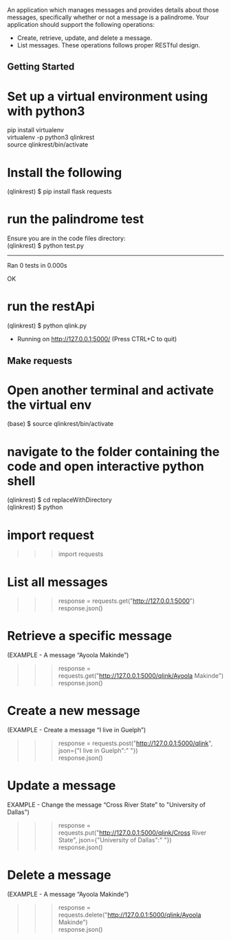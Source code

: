 An application which manages messages and provides details about those
messages, specifically whether or not a message is a palindrome. Your application
should support the following operations:  
- Create, retrieve, update, and delete a message. 
- List messages. 
These operations follows proper RESTful design.  

## Getting Started

# Set up a virtual environment using with python3
pip install virtualenv  
virtualenv -p python3 qlinkrest  
source qlinkrest/bin/activate  

# Install the following  
(qlinkrest) $ pip install flask requests   

# run the palindrome test  

Ensure you are in the code files directory:  
(qlinkrest) $ python test.py  

----------------------------------------------------------------------  
Ran 0 tests in 0.000s  

OK  


# run the restApi  

(qlinkrest) $ python qlink.py  
* Running on http://127.0.0.1:5000/ (Press CTRL+C to quit)  

## Make requests  

# Open another terminal and activate the virtual env  
(base) $ source qlinkrest/bin/activate  

# navigate to the folder containing the code and open interactive python shell  
(qlinkrest) $ cd replaceWithDirectory  
(qlinkrest) $ python  

# import request  
>>> import requests   

# List all messages  
>>> response = requests.get("http://127.0.0.1:5000")   
>>> response.json()  

# Retrieve a specific message 
(EXAMPLE - A message “Ayoola Makinde”)  
>>> response = requests.get("http://127.0.0.1:5000/qlink/Ayoola Makinde")  
>>> response.json()  

# Create a new message  
(EXAMPLE - Create a message “I live in Guelph”)  
>>> response = requests.post("http://127.0.0.1:5000/qlink", json={"I live in Guelph":" "})    
>>> response.json()  


# Update a message  
EXAMPLE - Change the message “Cross River State” to "University of Dallas")  
>>> response = requests.put("http://127.0.0.1:5000/qlink/Cross River State", json={"University of Dallas":" "})    
>>> response.json()  


# Delete a message
(EXAMPLE - A message “Ayoola Makinde”)  
>>> response = requests.delete("http://127.0.0.1:5000/qlink/Ayoola Makinde")    
>>> response.json()  

